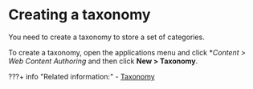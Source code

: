 # Creating a taxonomy

You need to create a taxonomy to store a set of categories.

To create a taxonomy, open the applications menu and click **Content > *Web Content Authoring** and then click **New > Taxonomy**.

???+ info "Related information:"
    - [Taxonomy](../../../../../build_sites/create_sites/building_website/site_taxonomy.md)

